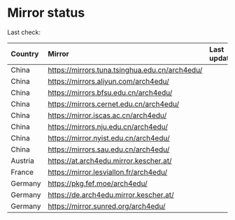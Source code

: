 <script src="./time.js"></script>
# Mirror status
Last check: <script type="text/javascript">localize(1740367780.9598002);</script>

|Country|Mirror|Last update|
|:------|:-----|:----------|
|China|https://mirrors.tuna.tsinghua.edu.cn/arch4edu/|<script type="text/javascript">localize(1740335769);</script>|
|China|https://mirrors.aliyun.com/arch4edu/|<script type="text/javascript">localize(1740335769);</script>|
|China|https://mirrors.bfsu.edu.cn/arch4edu/|<script type="text/javascript">localize(1740335769);</script>|
|China|https://mirrors.cernet.edu.cn/arch4edu/|<script type="text/javascript">localize(1740335769);</script>|
|China|https://mirror.iscas.ac.cn/arch4edu/|<script type="text/javascript">localize(1740335769);</script>|
|China|https://mirrors.nju.edu.cn/arch4edu/|<script type="text/javascript">localize(1740292814);</script>|
|China|https://mirror.nyist.edu.cn/arch4edu/|<script type="text/javascript">localize(1740292814);</script>|
|China|https://mirrors.sau.edu.cn/arch4edu/|<script type="text/javascript">localize(1731653531);</script>|
|Austria|https://at.arch4edu.mirror.kescher.at/|<script type="text/javascript">localize(1740335769);</script>|
|France|https://mirror.lesviallon.fr/arch4edu/|<script type="text/javascript">localize(1740335769);</script>|
|Germany|https://pkg.fef.moe/arch4edu/|<script type="text/javascript">localize(1740335769);</script>|
|Germany|https://de.arch4edu.mirror.kescher.at/|<script type="text/javascript">localize(1740335769);</script>|
|Germany|https://mirror.sunred.org/arch4edu/|<script type="text/javascript">localize(1740335769);</script>|

<script src="./tablefilter/tablefilter.js"></script>
<script src="./table.js"></script>